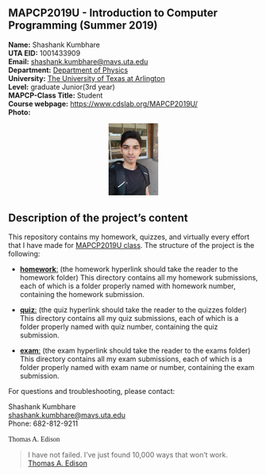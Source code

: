 ## **MAPCP2019U - Introduction to Computer Programming (Summer 2019)**  
**Name:** Shashank Kumbhare  
**UTA EID:** 1001433909  
**Email:** shashank.kumbhare@mavs.uta.edu  
**Department:** [Department of Physics](https://www.uta.edu/physics/)  
**University:** [The University of Texas at Arlington](https://www.uta.edu/uta/)  
**Level:** graduate Junior(3rd year)  
**MAPCP-Class Title:** Student  
**Course webpage:**  https://www.cdslab.org/MAPCP2019U/  
**Photo:**  
<p align="center">
<img src=IMG_20170923_092223.jpg width="20%">  
</p>

## **Description of the project’s content**  
This repository contains my homework, quizzes, and virtually every effort that I have made for [MAPCP2019U class](https://www.cdslab.org/MAPCP2019U/). The structure of the project is the following:  

- [**homework**:](homework) (the homework hyperlink should take the reader to the homework folder)
This directory contains all my homework submissions, each of which is a folder properly named with homework number, containing the homework submission.

- [**quiz**:](quiz) (the quiz hyperlink should take the reader to the quizzes folder)
This directory contains all my quiz submissions, each of which is a folder properly named with quiz number, containing the quiz submission.

- [**exam**:](exam) (the exam hyperlink should take the reader to the exams folder)
This directory contains all my exam submissions, each of which is a folder properly named with exam name or number, containing the exam submission.

For questions and troubleshooting, please contact:  

Shashank Kumbhare  
shashank.kumbhare@mavs.uta.edu  
Phone: 682-812-9211  
  
  
<span style="font-family:Times New Roman">Thomas A. Edison</span>
  
> I have not failed. I’ve just found 10,000 ways that won’t work.  
> [<span style="font:Time New Roman">Thomas A. Edison</span>](https://en.wikipedia.org/wiki/Thomas_Edison)  